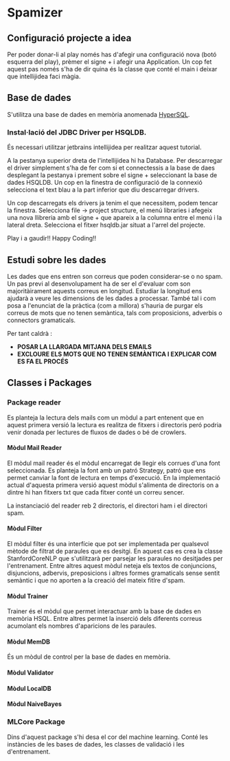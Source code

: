 # Spamizer

## Configuració projecte a idea

Per poder donar-li al play només has d'afegir una configuració nova (botó esquerra del play), prèmer el signe + i afegir una Application. Un cop fet aquest pas només s'ha de dir quina és la classe que conté el main i deixar que intellijidea faci màgia.

## Base de dades

S'utilitza una base de dades en memòria anomenada [HyperSQL](http://hsqldb.org/).

### Instal·lació del JDBC Driver per HSQLDB.

És necessari utilitzar jetbrains intellijidea per realitzar aquest tutorial.  

A la pestanya superior dreta de l'intellijidea hi ha Database. Per descarregar el driver simplement s'ha de fer com si et connectessis a la base de daes desplegant la pestanya i prement sobre el signe + seleccionant la base de dades HSQLDB. Un cop en la finestra de configuració de la connexió selecciona el text blau a la part inferior que diu descarregar drivers. 

Un cop descarregats els drivers ja tenim el que necessitem, podem tencar la finestra. Selecciona file -> project structure, el menú libraries i afegeix una nova llibreria amb el signe + que apareix a la columna entre el menú i la lateral dreta. Selecciona el fitxer hsqldb.jar situat a l'arrel del projecte. 

Play i a gaudir!! Happy Coding!!

## Estudi sobre les dades 

Les dades que ens entren son correus que poden considerar-se o no spam. Un pas previ al desenvolupament ha de ser el d'evaluar com son majoritàirament aquests correus en longitud. Estudiar la longitud ens ajudarà a veure les dimensions de les dades a processar. També tal i com posa a l'enunciat de la pràctica (com a millora) s'hauria de purgar els correus de mots que no tenen semàntica, tals com proposicions, adverbis o connectors gramaticals. 

Per tant caldrà : 

- **POSAR LA LLARGADA MITJANA DELS EMAILS** 
- **EXCLOURE ELS MOTS QUE NO TENEN SEMÀNTICA I EXPLICAR COM ES FA EL PROCÉS**

## Classes i Packages

### Package reader

Es planteja la lectura dels mails com un mòdul a part entenent que en aquest primera versió la lectura es realitza de fitxers i directoris peró podria venir donada per lectures de fluxos de dades o bé de crowlers. 

#### Mòdul Mail Reader

El mòdul mail reader és el mòdul encarregat de llegir els corrues d'una font seleccionada. Es planteja la font amb un patró Strategy, patró que ens permet canviar la font de lectura en temps d'execució. En la implementació actual d'aquesta primera versió aquest mòdul s'alimenta de directoris on a dintre hi han fitxers txt que cada fitxer conté un correu sencer. 

La instanciació del reader reb 2 directoris, el directori ham i el directori spam. 

#### Mòdul Filter

El mòdul filter és una interfície que pot ser implementada per qualsevol mètode de filtrat de paraules que es desitgi. En aquest cas es crea la classe StanfordCoreNLP que s'utilitzarà per parsejar les paraules no desitjades per l'entrenament. Entre altres aquest mòdul neteja els textos de conjuncions, disjuncions, adbervis, preposicions i altres formes gramaticals sense sentit semàntic i que no aporten a la creació del mateix fitlre d'spam. 

#### Mòdul Trainer 

Trainer és el mòdul que permet interactuar amb la base de dades en memòria HSQL. Entre altres permet la inserció dels diferents correus acumolant els nombres d'aparicions de les paraules.   

#### Mòdul MemDB

És un mòdul de control per la base de dades en memòria. 

#### Mòdul Validator



#### Mòdul LocalDB

#### Mòdul NaiveBayes





### MLCore Package

Dins d'aquest package s'hi desa el cor del machine learning. Conté les instàncies de les bases de dades, les classes de validació i les d'entrenament.